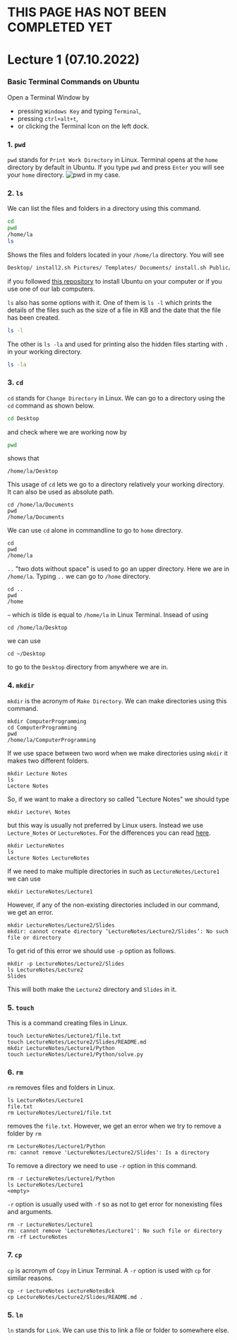# THIS PAGE HAS NOT BEEN COMPLETED YET


# Lecture 1 (07.10.2022)
### Basic Terminal Commands on Ubuntu
Open a Terminal Window by
* pressing `Windows Key` and typing `Terminal`,
* pressing `ctrl+alt+t`,
* or clicking the Terminal Icon on the left dock.
### 1. `pwd`
`pwd` stands for `Print Work Directory` in Linux. 
Terminal opens at the `home` directory by default in Ubuntu.
If you type `pwd` and press `Enter` you will see your `home` directory.
![pwd](./figurs/01.01.pwd.png)
in my case.

### 2. `ls`
We can list the files and folders in a directory using this command.
```zsh
cd
pwd
/home/la
ls
```
Shows the files and folders located in your `/home/la` directory. 
You will see
```zsh
Desktop/ install2.sh Pictures/ Templates/ Documents/ install.sh Public/ terminal_setting_link1/ Downloads/ Music/ snap/ Videos/
```
if you followed [this repository](https://github.com/laydinbakar/Computer_Programming_BTU/blob/main/00_ubuntu_installation.md) to install Ubuntu on your computer or if you use one of our lab computers.

`ls` also has some options with it. One of them is `ls -l` which prints the details of the files such as the size of a file in KB and the date that the file has been created.
```zsh
ls -l
```
The other is `ls -la` and used for printing also the hidden files starting with `.` in your working directory.
```zsh
ls -la
```

### 3. `cd`
`cd` stands for `Change Directory` in Linux.
We can go to a directory using the `cd` command as shown below.
```zsh
cd Desktop
```
and check where we are working now by
```zsh
pwd
```
shows that
```
/home/la/Desktop
```
This usage of `cd` lets we go to a directory relatively your working directory.
It can also be used as absolute path.
```
cd /home/la/Documents
pwd
/home/la/Documents
```

We can use `cd` alone in commandline to go to `home` directory.
```
cd
pwd
/home/la
```

`..` "two dots without space" is used to go an upper directory. Here we are in `/home/la`. Typing `..` we can go to `/home` directory.
```
cd ..
pwd
/home
```

`~` which is tilde is equal to `/home/la` in Linux Terminal. Insead of using 
```
cd /home/la/Desktop
```
we can use
```
cd ~/Desktop
```
to go to the `Desktop` directory from anywhere we are in.

### 4. `mkdir`
`mkdir` is the acronym of `Make Directory`.
We can make directories using this command.
```
mkdir ComputerProgramming
cd ComputerProgramming
pwd
/home/la/ComputerProgramming
```
If we use space between two word when we make directories using `mkdir` it makes two different folders.
```
mkdir Lecture Notes
ls
Lectore Notes
```
So, if we want to make a directory so called "Lecture Notes" we should type
```
mkdir Lecture\ Notes
```
but this way is usually not preferred by Linux users. Instead we use `Lecture_Notes` or `LectureNotes`. For the differences you can read [here](https://wiki.c2.com/?UnderscoreVersusCapitalAndLowerCaseVariableNaming).
```
mkdir LectureNotes
ls
Lecture Notes LectureNotes
```

If we need to make multiple directories in such as `LectureNotes/Lecture1` we can use
```
mkdir LectureNotes/Lecture1
```
However, if any of the non-existing directories included in our command, we get an error.
```
mkdir LectureNotes/Lecture2/Slides
mkdir: cannot create directory ‘LectureNotes/Lecture2/Slides’: No such file or directory
```
To get rid of this error we should use `-p` option as follows.
```
mkdir -p LectureNotes/Lecture2/Slides
ls LectureNotes/Lecture2
Slides
```
This will both make the `Lecture2` directory and `Slides` in it.

### 5. `touch`
This is a command creating files in Linux.
```
touch LectureNotes/Lecture1/file.txt
touch LectureNotes/Lecture2/Slides/README.md
mkdir LectureNotes/Lecture1/Python
touch LectureNotes/Lecture1/Python/solve.py
```

### 6. `rm`
`rm` removes files and folders in Linux.
```
ls LectureNotes/Lecture1
file.txt
rm LectureNotes/Lecture1/file.txt
```
removes the `file.txt`. However, we get an error when we try to remove a folder by `rm`
```
rm LectureNotes/Lecture1/Python
rm: cannot remove 'LectureNotes/Lecture2/Slides': Is a directory
```
To remove a directory we need to use `-r` option in this command.
```
rm -r LectureNotes/Lecture1/Python
ls LectureNotes/Lecture1
<empty>
```
`-r` option is usually used with `-f` so as not to get error for nonexisting files and arguments.
```
rm -r LectureNotes/Lecture1
rm: cannot remove 'LectureNotes/Lecture1': No such file or directory
rm -rf LectureNotes
```

### 7. `cp`
`cp` is acronym of `Copy` in Linux Terminal. A `-r` option is used with `cp` for similar reasons.
```
cp -r LectureNotes LectureNotesBck
cp LectureNotes/Lecture2/Slides/README.md .
```



### 5. `ln`
`ln` stands for `Link`. We can use this to link a file or folder to somewhere else.
```

